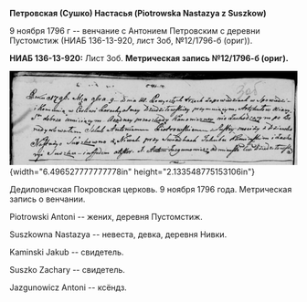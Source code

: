 **Петровская (Сушко) Настасья (Piotrowska Nastazya z Suszkow)**

9 ноября 1796 г -- венчание с Антонием Петровским с деревни Пустомстиж
(НИАБ 136-13-920, лист 3об, №12/1796-б (ориг)).

**НИАБ 136-13-920:** Лист 3об. **Метрическая запись №12/1796-б (ориг).**

![](./media/8c9a2cfc6519d5a750f04ce74171c581d58193b1.png){width="6.496527777777778in"
height="2.133548775153106in"}

Дедиловичская Покровская церковь. 9 ноября 1796 года. Метрическая запись
о венчании.

Piоtrowski Antoni -- жених, деревня Пустомстиж.

Suszkowna Nastazya -- невеста, девка, деревня Нивки.

Kaminski Jakub -- свидетель.

Suszko Zachary -- свидетель.

Jazgunowicz Antoni -- ксёндз.
